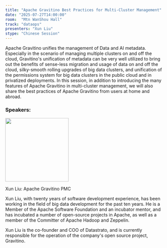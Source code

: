 ```yaml
---
title: "Apache Gravitino Best Practices for Multi-Cluster Management"
date: "2025-07-27T14:00:00"
room:  "Mtn WanShou Hall"
track: "dataops"
presenters: "Xun Liu"
stype: "Chinese Session"
---
```


Apache Gravitino unifies the management of Data and AI metadata. Especially in the scenario of managing multiple clusters on and off the cloud, Gravitino's unification of metadata can be very well utilized to bring out the benefits of sense-less migration and usage of data on and off the cloud, silky-smooth rolling upgrades of big data clusters, and unification of the permissions system for big data clusters in the public cloud and in privatized deployments.
In this session, in addition to introducing the many features of Apache Gravitino in multi-cluster management, we will also share the best practices of Apache Gravitino from users at home and abroad.

### Speakers:


<img src="https://sessionize.com/image/3a57-400o400o1-HHMKT93DXTop9ZVUktXYvG.jpg" width="200" /><br/>

Xun Liu: Apache Gravitino PMC

Xun Liu, with twenty years of software development experience, has been working in the field of big data development for the past ten years. He is a Member of the Apache Software Foundation and an incubator mentor, and has incubated a number of open-source projects in Apache, as well as a member of the Committer of Apache Hadoop and Zeppelin.

Xun Liu is the co-founder and COO of Datastrato, and is currently responsible for the operation of the company's open source project, Gravitino.